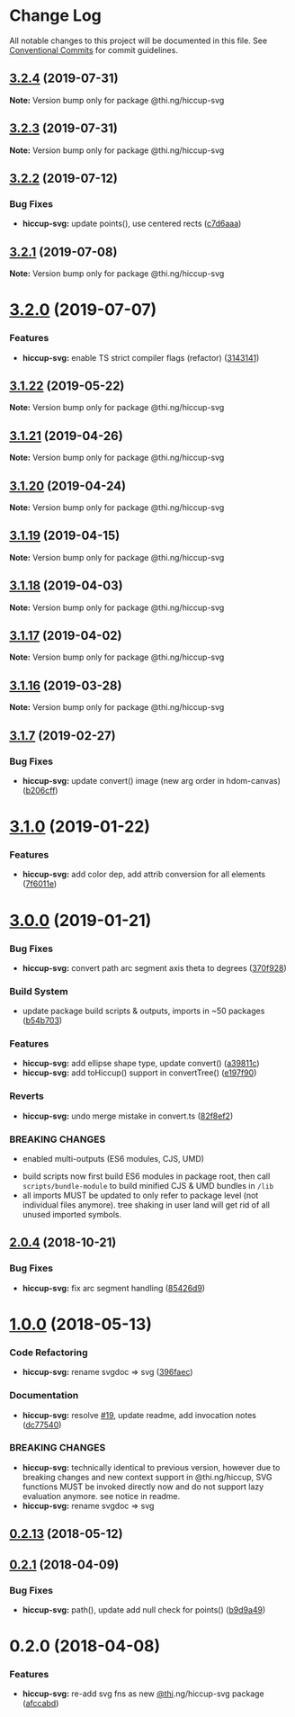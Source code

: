 # Change Log

All notable changes to this project will be documented in this file.
See [Conventional Commits](https://conventionalcommits.org) for commit guidelines.

## [3.2.4](https://github.com/thi-ng/umbrella/compare/@thi.ng/hiccup-svg@3.2.3...@thi.ng/hiccup-svg@3.2.4) (2019-07-31)

**Note:** Version bump only for package @thi.ng/hiccup-svg





## [3.2.3](https://github.com/thi-ng/umbrella/compare/@thi.ng/hiccup-svg@3.2.2...@thi.ng/hiccup-svg@3.2.3) (2019-07-31)

**Note:** Version bump only for package @thi.ng/hiccup-svg





## [3.2.2](https://github.com/thi-ng/umbrella/compare/@thi.ng/hiccup-svg@3.2.1...@thi.ng/hiccup-svg@3.2.2) (2019-07-12)


### Bug Fixes

* **hiccup-svg:** update points(), use centered rects ([c7d6aaa](https://github.com/thi-ng/umbrella/commit/c7d6aaa))





## [3.2.1](https://github.com/thi-ng/umbrella/compare/@thi.ng/hiccup-svg@3.2.0...@thi.ng/hiccup-svg@3.2.1) (2019-07-08)

**Note:** Version bump only for package @thi.ng/hiccup-svg





# [3.2.0](https://github.com/thi-ng/umbrella/compare/@thi.ng/hiccup-svg@3.1.22...@thi.ng/hiccup-svg@3.2.0) (2019-07-07)


### Features

* **hiccup-svg:** enable TS strict compiler flags (refactor) ([3143141](https://github.com/thi-ng/umbrella/commit/3143141))





## [3.1.22](https://github.com/thi-ng/umbrella/compare/@thi.ng/hiccup-svg@3.1.21...@thi.ng/hiccup-svg@3.1.22) (2019-05-22)

**Note:** Version bump only for package @thi.ng/hiccup-svg





## [3.1.21](https://github.com/thi-ng/umbrella/compare/@thi.ng/hiccup-svg@3.1.20...@thi.ng/hiccup-svg@3.1.21) (2019-04-26)

**Note:** Version bump only for package @thi.ng/hiccup-svg





## [3.1.20](https://github.com/thi-ng/umbrella/compare/@thi.ng/hiccup-svg@3.1.19...@thi.ng/hiccup-svg@3.1.20) (2019-04-24)

**Note:** Version bump only for package @thi.ng/hiccup-svg





## [3.1.19](https://github.com/thi-ng/umbrella/compare/@thi.ng/hiccup-svg@3.1.18...@thi.ng/hiccup-svg@3.1.19) (2019-04-15)

**Note:** Version bump only for package @thi.ng/hiccup-svg





## [3.1.18](https://github.com/thi-ng/umbrella/compare/@thi.ng/hiccup-svg@3.1.17...@thi.ng/hiccup-svg@3.1.18) (2019-04-03)

**Note:** Version bump only for package @thi.ng/hiccup-svg





## [3.1.17](https://github.com/thi-ng/umbrella/compare/@thi.ng/hiccup-svg@3.1.16...@thi.ng/hiccup-svg@3.1.17) (2019-04-02)

**Note:** Version bump only for package @thi.ng/hiccup-svg





## [3.1.16](https://github.com/thi-ng/umbrella/compare/@thi.ng/hiccup-svg@3.1.15...@thi.ng/hiccup-svg@3.1.16) (2019-03-28)

**Note:** Version bump only for package @thi.ng/hiccup-svg







## [3.1.7](https://github.com/thi-ng/umbrella/compare/@thi.ng/hiccup-svg@3.1.6...@thi.ng/hiccup-svg@3.1.7) (2019-02-27)


### Bug Fixes

* **hiccup-svg:** update convert() image (new arg order in hdom-canvas) ([b206cff](https://github.com/thi-ng/umbrella/commit/b206cff))



# [3.1.0](https://github.com/thi-ng/umbrella/compare/@thi.ng/hiccup-svg@3.0.1...@thi.ng/hiccup-svg@3.1.0) (2019-01-22)


### Features

* **hiccup-svg:** add color dep, add attrib conversion for all elements ([7f6011e](https://github.com/thi-ng/umbrella/commit/7f6011e))




# [3.0.0](https://github.com/thi-ng/umbrella/compare/@thi.ng/hiccup-svg@2.0.10...@thi.ng/hiccup-svg@3.0.0) (2019-01-21)


### Bug Fixes

* **hiccup-svg:** convert path arc segment axis theta to degrees ([370f928](https://github.com/thi-ng/umbrella/commit/370f928))


### Build System

* update package build scripts & outputs, imports in ~50 packages ([b54b703](https://github.com/thi-ng/umbrella/commit/b54b703))


### Features

* **hiccup-svg:** add ellipse shape type, update convert() ([a39811c](https://github.com/thi-ng/umbrella/commit/a39811c))
* **hiccup-svg:** add toHiccup() support in convertTree() ([e197f90](https://github.com/thi-ng/umbrella/commit/e197f90))


### Reverts

* **hiccup-svg:** undo merge mistake in convert.ts ([82f8ef2](https://github.com/thi-ng/umbrella/commit/82f8ef2))


### BREAKING CHANGES

* enabled multi-outputs (ES6 modules, CJS, UMD)

- build scripts now first build ES6 modules in package root, then call
  `scripts/bundle-module` to build minified CJS & UMD bundles in `/lib`
- all imports MUST be updated to only refer to package level
  (not individual files anymore). tree shaking in user land will get rid of
  all unused imported symbols.


## [2.0.4](https://github.com/thi-ng/umbrella/compare/@thi.ng/hiccup-svg@2.0.3...@thi.ng/hiccup-svg@2.0.4) (2018-10-21)


### Bug Fixes

* **hiccup-svg:** fix arc segment handling ([85426d9](https://github.com/thi-ng/umbrella/commit/85426d9))


<a name="1.0.0"></a>
# [1.0.0](https://github.com/thi-ng/umbrella/compare/@thi.ng/hiccup-svg@0.2.13...@thi.ng/hiccup-svg@1.0.0) (2018-05-13)


### Code Refactoring

* **hiccup-svg:** rename svgdoc => svg ([396faec](https://github.com/thi-ng/umbrella/commit/396faec))


### Documentation

* **hiccup-svg:** resolve [#19](https://github.com/thi-ng/umbrella/issues/19), update readme, add invocation notes ([dc77540](https://github.com/thi-ng/umbrella/commit/dc77540))


### BREAKING CHANGES

* **hiccup-svg:** technically identical to previous version, however
due to breaking changes and new context support in @thi.ng/hiccup,
SVG functions MUST be invoked directly now and do not support lazy
evaluation anymore. see notice in readme.
* **hiccup-svg:** rename svgdoc => svg




<a name="0.2.13"></a>
## [0.2.13](https://github.com/thi-ng/umbrella/compare/@thi.ng/hiccup-svg@0.2.12...@thi.ng/hiccup-svg@0.2.13) (2018-05-12)


<a name="0.2.1"></a>
## [0.2.1](https://github.com/thi-ng/umbrella/compare/@thi.ng/hiccup-svg@0.2.0...@thi.ng/hiccup-svg@0.2.1) (2018-04-09)


### Bug Fixes

* **hiccup-svg:** path(), update add null check for points() ([b9d9a49](https://github.com/thi-ng/umbrella/commit/b9d9a49))




<a name="0.2.0"></a>
# 0.2.0 (2018-04-08)


### Features

* **hiccup-svg:** re-add svg fns as new [@thi](https://github.com/thi).ng/hiccup-svg package ([afccabd](https://github.com/thi-ng/umbrella/commit/afccabd))
